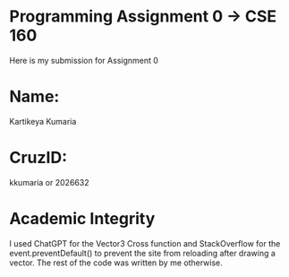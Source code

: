 # Programming Assignment 0 -> CSE 160
Here is my submission for Assignment 0

# Name:
Kartikeya Kumaria

# CruzID:
kkumaria or 2026632

# Academic Integrity
I used ChatGPT for the Vector3 Cross function and StackOverflow for the event.preventDefault() to prevent the site from reloading after drawing a vector. The rest of the code was written by me otherwise. 